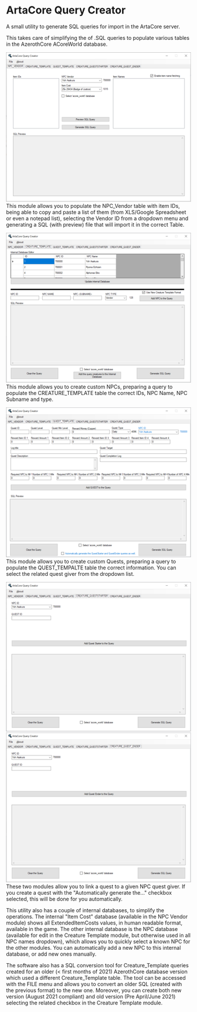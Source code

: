 # ArtaCore Query Creator
A small utility to generate SQL queries for import in the ArtaCore server.

This takes care of simplifying the of .SQL queries to populate various tables in the AzerothCore ACoreWorld database.

![NPC_Vendor](images/Main_npc_vendor.png)
This module allows you to populate the NPC_Vendor table with item IDs, being able to copy and paste a list of them (from XLS/Google Spreadsheet or even a notepad list), selecting the Vendor ID from a dropdown menu and generating a SQL (with preview) file that will import it in the correct Table.

![Creature_Template](images/Main_creature_template.png)
This module allows you to create custom NPCs, preparing a query to populate the CREATURE_TEMPLATE table the correct IDs, NPC Name, NPC Subname and type.

![Quest_Template](images/Main_quest_template.png)
This module allows you to create custom Quests, preparing a query to populate the QUEST_TEMPALTE table the correct information. You can select the related quest giver from the dropdown list.

![Creature_QuestStarter](images/Main_creature_queststarter.png)
![Creature_QuestEnder](images/Main_creature_questender.png)
These two modules allow you to link a quest to a given NPC quest giver. If you create a quest with the "Automatically generate the..." checkbox selected, this will be done for you automatically.

This utility also has a couple of internal databases, to simplify the operations. The internal "Item Cost" database (available in the NPC Vendor module) shows all ExtendedItemCosts values, in human readable format, available in the game. The other internal database is the NPC database (available for edit in the Creature Template module, but otherwise used in all NPC names dropdown), which allows you to quickly select a known NPC for the other modules. You can automatically add a new NPC to this internal database, or add new ones manually.

The software also has a SQL conversion tool for Creature_Template queries created for an older (< first months of 2021) AzerothCore database version which used a different Creature_Template table. The tool can be accessed with the FILE menu and allows you to convert an older SQL (created with the previous format) to the new one. Moreover, you can create both new version (August 2021 compliant) and old version (Pre April/June 2021) selecting the related checkbox in the Creature Template module.
